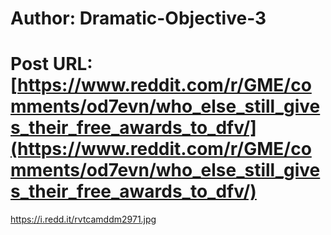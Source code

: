 # Author: Dramatic-Objective-3
# Post URL: [https://www.reddit.com/r/GME/comments/od7evn/who_else_still_gives_their_free_awards_to_dfv/](https://www.reddit.com/r/GME/comments/od7evn/who_else_still_gives_their_free_awards_to_dfv/)


https://i.redd.it/rvtcamddm2971.jpg